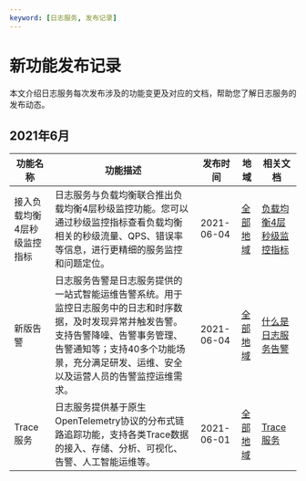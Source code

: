 ```yaml
---
keyword: [日志服务, 发布记录]
---
```


# 新功能发布记录

本文介绍日志服务每次发布涉及的功能变更及对应的文档，帮助您了解日志服务的发布动态。

## 2021年6月

|功能名称|功能描述|发布时间|地域|相关文档|
|----|----|----|--|----|
|接入负载均衡4层秒级监控指标|日志服务与负载均衡联合推出负载均衡4层秒级监控功能。您可以通过秒级监控指标查看负载均衡相关的秒级流量、QPS、错误率等信息，进行更精细的服务监控和问题定位。|2021-06-04|[全部地域](/intl.zh-CN/产品简介/开服地域.md)|[负载均衡4层秒级监控指标](/intl.zh-CN/数据采集/云产品日志采集/负载均衡4层秒级监控指标/使用前须知.md)|
|新版告警|日志服务告警是日志服务提供的一站式智能运维告警系统。用于监控日志服务中的日志和时序数据，及时发现异常并触发告警。支持告警降噪、告警事务管理、告警通知等；支持40多个功能场景，充分满足研发、运维、安全以及运营人员的告警监控运维需求。|2021-06-04|[全部地域](/intl.zh-CN/产品简介/开服地域.md)|[什么是日志服务告警](/intl.zh-CN/告警/告警（新版）/功能简介/什么是日志服务告警.md)|
|Trace服务|日志服务提供基于原生OpenTelemetry协议的分布式链路追踪功能，支持各类Trace数据的接入、存储、分析、可视化、告警、人工智能运维等。|2021-06-01|[全部地域](/intl.zh-CN/产品简介/开服地域.md)|[Trace服务](/intl.zh-CN/Trace服务/使用前须知.md)|

